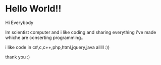 # Hello World!!

Hi Everybody

Im scientist computer and i like coding and sharing everything i've made whiche are conserting programming..

i like code in c#,c,c++,php,html,jquery,java alllll :))

thank you :)
